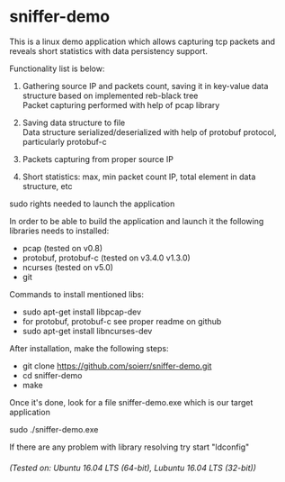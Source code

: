 # sniffer-demo

This is a linux demo application which allows capturing tcp packets and reveals short statistics with data persistency support. 

Functionality list is below:

1. Gathering source IP and packets count, saving it in key-value data structure based on implemented reb-black tree
   <br/>Packet capturing performed with help of pcap library

2. Saving data structure to file
   <br/>Data structure serialized/deserialized with help of protobuf protocol, particularly protobuf-c

3. Packets capturing from proper source IP

4. Short statistics: max, min packet count IP, total element in data structure, etc

sudo rights needed to launch the application

In order to be able to build the application and launch it the following libraries needs to installed:


- pcap                  (tested on v0.8)
- protobuf, protobuf-c  (tested on v3.4.0 v1.3.0)
- ncurses               (tested on v5.0)
- git

Commands to install mentioned libs:

- sudo apt-get install libpcap-dev
- for protobuf, protobuf-c see proper readme on github
- sudo apt-get install libncurses-dev

After installation, make the following steps:

- git clone https://github.com/soierr/sniffer-demo.git
- cd sniffer-demo
- make

Once it's done, look for a file sniffer-demo.exe which is our target application

sudo ./sniffer-demo.exe

If there are any problem with library resolving try start "ldconfig"

###### (Tested on: Ubuntu 16.04 LTS (64-bit), Lubuntu 16.04 LTS (32-bit))

